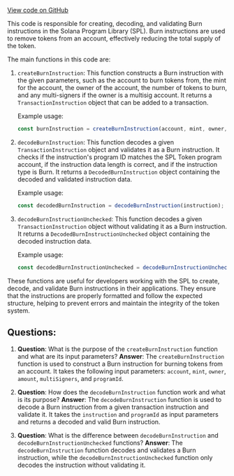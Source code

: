[View code on GitHub](https://github.com/solana-labs/solana-program-library/token/js/src/instructions/burn.ts)

This code is responsible for creating, decoding, and validating Burn instructions in the Solana Program Library (SPL). Burn instructions are used to remove tokens from an account, effectively reducing the total supply of the token.

The main functions in this code are:

1. `createBurnInstruction`: This function constructs a Burn instruction with the given parameters, such as the account to burn tokens from, the mint for the account, the owner of the account, the number of tokens to burn, and any multi-signers if the owner is a multisig account. It returns a `TransactionInstruction` object that can be added to a transaction.

   Example usage:

   ```javascript
   const burnInstruction = createBurnInstruction(account, mint, owner, amount);
   ```

2. `decodeBurnInstruction`: This function decodes a given `TransactionInstruction` object and validates it as a Burn instruction. It checks if the instruction's program ID matches the SPL Token program account, if the instruction data length is correct, and if the instruction type is Burn. It returns a `DecodedBurnInstruction` object containing the decoded and validated instruction data.

   Example usage:

   ```javascript
   const decodedBurnInstruction = decodeBurnInstruction(instruction);
   ```

3. `decodeBurnInstructionUnchecked`: This function decodes a given `TransactionInstruction` object without validating it as a Burn instruction. It returns a `DecodedBurnInstructionUnchecked` object containing the decoded instruction data.

   Example usage:

   ```javascript
   const decodedBurnInstructionUnchecked = decodeBurnInstructionUnchecked(instruction);
   ```

These functions are useful for developers working with the SPL to create, decode, and validate Burn instructions in their applications. They ensure that the instructions are properly formatted and follow the expected structure, helping to prevent errors and maintain the integrity of the token system.
## Questions: 
 1. **Question**: What is the purpose of the `createBurnInstruction` function and what are its input parameters?
   **Answer**: The `createBurnInstruction` function is used to construct a Burn instruction for burning tokens from an account. It takes the following input parameters: `account`, `mint`, `owner`, `amount`, `multiSigners`, and `programId`.

2. **Question**: How does the `decodeBurnInstruction` function work and what is its purpose?
   **Answer**: The `decodeBurnInstruction` function is used to decode a Burn instruction from a given transaction instruction and validate it. It takes the `instruction` and `programId` as input parameters and returns a decoded and valid Burn instruction.

3. **Question**: What is the difference between `decodeBurnInstruction` and `decodeBurnInstructionUnchecked` functions?
   **Answer**: The `decodeBurnInstruction` function decodes and validates a Burn instruction, while the `decodeBurnInstructionUnchecked` function only decodes the instruction without validating it.